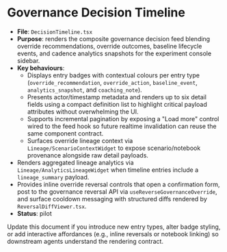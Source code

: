 # Governance Decision Timeline

- **File**: `DecisionTimeline.tsx`
- **Purpose**: renders the composite governance decision feed blending override recommendations, override outcomes, baseline lifecycle events, and cadence analytics snapshots for the experiment console sidebar.
- **Key behaviours**:
  - Displays entry badges with contextual colours per entry type (`override_recommendation`, `override_action`, `baseline_event`, `analytics_snapshot`, and `coaching_note`).
  - Presents actor/timestamp metadata and renders up to six detail fields using a compact definition list to highlight critical payload attributes without overwhelming the UI.
  - Supports incremental pagination by exposing a "Load more" control wired to the feed hook so future realtime invalidation can reuse the same component contract.
  - Surfaces override lineage context via `Lineage/ScenarioContextWidget` to expose scenario/notebook provenance alongside raw detail payloads.
- Renders aggregated lineage analytics via `Lineage/AnalyticsLineageWidget` when timeline entries include a `lineage_summary` payload.
- Provides inline override reversal controls that open a confirmation form, post to the governance reversal API via `useReverseGovernanceOverride`, and surface cooldown messaging with structured diffs rendered by `ReversalDiffViewer.tsx`.
- **Status**: pilot

Update this document if you introduce new entry types, alter badge styling, or add interactive affordances (e.g., inline reversals or notebook linking) so downstream agents understand the rendering contract.
